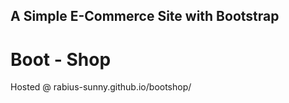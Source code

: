 ## A Simple E-Commerce Site with Bootstrap
# Boot - Shop
<p> Hosted @  rabius-sunny.github.io/bootshop/ </p>
